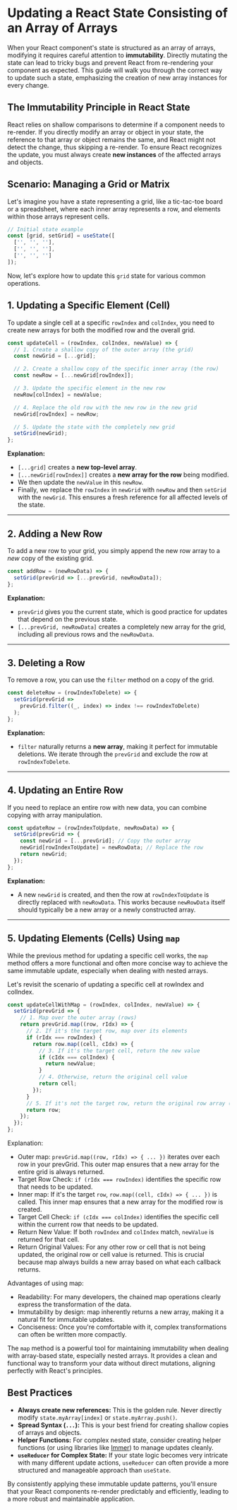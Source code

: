 # Updating a React State Consisting of an Array of Arrays

When your React component's state is structured as an array of arrays, modifying it requires careful attention to **immutability**. Directly mutating the state can lead to tricky bugs and prevent React from re-rendering your component as expected. This guide will walk you through the correct way to update such a state, emphasizing the creation of new array instances for every change.

## The Immutability Principle in React State

React relies on shallow comparisons to determine if a component needs to re-render. If you directly modify an array or object in your state, the reference to that array or object remains the same, and React might not detect the change, thus skipping a re-render. To ensure React recognizes the update, you must always create **new instances** of the affected arrays and objects.

## Scenario: Managing a Grid or Matrix

Let's imagine you have a state representing a grid, like a tic-tac-toe board or a spreadsheet, where each inner array represents a row, and elements within those arrays represent cells.

```javascript
// Initial state example
const [grid, setGrid] = useState([
  ['', '', ''],
  ['', '', ''],
  ['', '', '']
]);
```

Now, let's explore how to update this `grid` state for various common operations.

## 1. Updating a Specific Element (Cell)

To update a single cell at a specific `rowIndex` and `colIndex`, you need to create new arrays for both the modified row and the overall grid.

```javascript
const updateCell = (rowIndex, colIndex, newValue) => {
  // 1. Create a shallow copy of the outer array (the grid)
  const newGrid = [...grid];

  // 2. Create a shallow copy of the specific inner array (the row)
  const newRow = [...newGrid[rowIndex]];

  // 3. Update the specific element in the new row
  newRow[colIndex] = newValue;

  // 4. Replace the old row with the new row in the new grid
  newGrid[rowIndex] = newRow;

  // 5. Update the state with the completely new grid
  setGrid(newGrid);
};
```

**Explanation:**
* `[...grid]` creates a **new top-level array**.
* `[...newGrid[rowIndex]]` creates a **new array for the row** being modified.
* We then update the `newValue` in this `newRow`.
* Finally, we replace the `rowIndex` in `newGrid` with `newRow` and then `setGrid` with the `newGrid`. This ensures a fresh reference for all affected levels of the state.

---

## 2. Adding a New Row

To add a new row to your grid, you simply append the new row array to a *new* copy of the existing grid.

```javascript
const addRow = (newRowData) => {
  setGrid(prevGrid => [...prevGrid, newRowData]);
};
```

**Explanation:**
* `prevGrid` gives you the current state, which is good practice for updates that depend on the previous state.
* `[...prevGrid, newRowData]` creates a completely new array for the grid, including all previous rows and the `newRowData`.

---

## 3. Deleting a Row

To remove a row, you can use the `filter` method on a copy of the grid.

```javascript
const deleteRow = (rowIndexToDelete) => {
  setGrid(prevGrid =>
    prevGrid.filter((_, index) => index !== rowIndexToDelete)
  );
};
```

**Explanation:**
* `filter` naturally returns a **new array**, making it perfect for immutable deletions. We iterate through the `prevGrid` and exclude the row at `rowIndexToDelete`.

---

## 4. Updating an Entire Row

If you need to replace an entire row with new data, you can combine copying with array manipulation.

```javascript
const updateRow = (rowIndexToUpdate, newRowData) => {
  setGrid(prevGrid => {
    const newGrid = [...prevGrid]; // Copy the outer array
    newGrid[rowIndexToUpdate] = newRowData; // Replace the row
    return newGrid;
  });
};
```

**Explanation:**
* A new `newGrid` is created, and then the row at `rowIndexToUpdate` is directly replaced with `newRowData`. This works because `newRowData` itself should typically be a new array or a newly constructed array.

---

## 5. Updating Elements (Cells) Using `map`

While the previous method for updating a specific cell works, the `map` method offers a more functional and often more concise way to achieve the same immutable update, especially when dealing with nested arrays.

Let's revisit the scenario of updating a specific cell at rowIndex and colIndex.

```js
const updateCellWithMap = (rowIndex, colIndex, newValue) => {
  setGrid(prevGrid => {
    // 1. Map over the outer array (rows)
    return prevGrid.map((row, rIdx) => {
      // 2. If it's the target row, map over its elements
      if (rIdx === rowIndex) {
        return row.map((cell, cIdx) => {
          // 3. If it's the target cell, return the new value
          if (cIdx === colIndex) {
            return newValue;
          }
          // 4. Otherwise, return the original cell value
          return cell;
        });
      }
      // 5. If it's not the target row, return the original row array (no need to deep copy it)
      return row;
    });
  });
};
```

Explanation:

* Outer map: `prevGrid.map((row, rIdx) => { ... })` iterates over each row in your prevGrid. This outer map ensures that a new array for the entire grid is always returned.
* Target Row Check: `if (rIdx === rowIndex)` identifies the specific row that needs to be updated.
* Inner map: If it's the target `row`, `row.map((cell, cIdx) => { ... })` is called. This inner map ensures that a new array for the modified row is created.
* Target Cell Check: `if (cIdx === colIndex)` identifies the specific cell within the current row that needs to be updated.
* Return New Value: If both `rowIndex` and `colIndex` match, `newValue` is returned for that cell.
* Return Original Values: For any other row or cell that is not being updated, the original row or cell value is returned. This is crucial because map always builds a new array based on what each callback returns.

Advantages of using map:
* Readability: For many developers, the chained map operations clearly express the transformation of the data.
* Immutability by design: map inherently returns a new array, making it a natural fit for immutable updates.
* Conciseness: Once you're comfortable with it, complex transformations can often be written more compactly.

The `map` method is a powerful tool for maintaining immutability when dealing with array-based state, especially nested arrays. It provides a clean and functional way to transform your data without direct mutations, aligning perfectly with React's principles.

## Best Practices

* **Always create new references:** This is the golden rule. Never directly modify `state.myArray[index]` or `state.myArray.push()`.
* **Spread Syntax (`...`):** This is your best friend for creating shallow copies of arrays and objects.
* **Helper Functions:** For complex nested state, consider creating helper functions (or using libraries like [Immer](https://immerjs.github.io/immer/)) to manage updates cleanly.
* **`useReducer` for Complex State:** If your state logic becomes very intricate with many different update actions, `useReducer` can often provide a more structured and manageable approach than `useState`.

By consistently applying these immutable update patterns, you'll ensure that your React components re-render predictably and efficiently, leading to a more robust and maintainable application.
